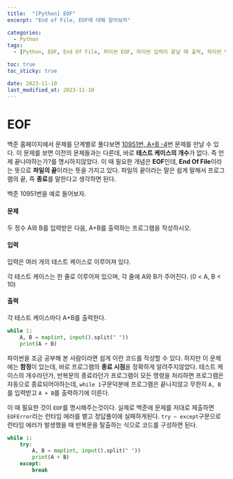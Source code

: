 ```yaml
---
title:  "[Python] EOF"
excerpt: "End of File, EOF에 대해 알아보자"

categories:
  - Python
tags:
  - [Python, EOF, End Of File, 파이썬 EOF, 파이썬 입력이 끝날 때 출력, 파이썬 백준 문제 A+B -4]

toc: true
toc_sticky: true

date: 2023-11-10
last_modified_at: 2023-11-10
---
```


# EOF
백준 홈페이지에서 문제를 단계별로 풀다보면 [10951번, A+B -4](https://www.acmicpc.net/problem/10951)번 문제를 만날 수 있다. 이 문제를 보면 이전의 문제들과는 다른데, 바로 **테스트 케이스의 개수**가 없다. 즉 언제 끝나야하는가?를 명시하지않았다. 이 때 필요한 개념은 **EOF**인데, **End Of File**이라는 뜻으로 **파일의 끝**이라는 뜻을 가지고 있다. 파일의 끝이라는 말은 쉽게 말해서 프로그램의 끝, 즉 **종료**를 말한다고 생각하면 된다.

백준 10951번을 예로 들어보자.

#### 문제
두 정수 A와 B를 입력받은 다음, A+B를 출력하는 프로그램을 작성하시오.

#### 입력
입력은 여러 개의 테스트 케이스로 이루어져 있다.

각 테스트 케이스는 한 줄로 이루어져 있으며, 각 줄에 A와 B가 주어진다. (0 < A, B < 10)

#### 출력
각 테스트 케이스마다 A+B를 출력한다.

```py
while 1:
    A, B = map(int, input().split(" "))
    print(A + B)
```

파이썬을 조금 공부해 본 사람이라면 쉽게 이런 코드를 작성할 수 있다. 하지만 이 문제에는 **함정**이 있는데, 바로 프로그램의 **종료 시점**을 정확하게 알려주지않았다. 테스트 케이스의 개수라던가, 반복문의 종료라던가 프로그램이 모든 명령을 처리하면 프로그램은 자동으로 종료되어야하는데, ``while 1``구문덕분에 프로그램은 끝나지않고 무한히 ``A, B``를 입력받고 ``A + B``를 출력하기에 이른다.

이 때 필요한 것이 ``EOF``를 명시해주는것이다. 실제로 백준에 문제를 저대로 제출하면 ``EOFError``라는 런타임 에러를 뱉고 정답풀이에 실패하게된다. ``try ~ except``구문으로 런타임 에러가 발생했을 때 반복문을 탈출하는 식으로 코드를 구성하면 된다.

```py
while 1:
    try:
        A, B = map(int, input().split(" "))
        print(A + B)
    except:
        break
```
